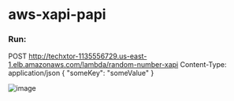 # aws-xapi-papi

### Run:

POST http://techxtor-1135556729.us-east-1.elb.amazonaws.com/lambda/random-number-xapi
Content-Type: application/json
{
  "someKey": "someValue"
}

![image](https://user-images.githubusercontent.com/88667164/156545351-5d284645-1229-4b9e-b161-434201f83978.png)
